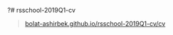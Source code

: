 ?# rsschool-2019Q1-cv
>[bolat-ashirbek.github.io/rsschool-2019Q1-cv/cv](https://bolat-ashirbek.github.io/rsschool-2019Q1-cv/cv)
